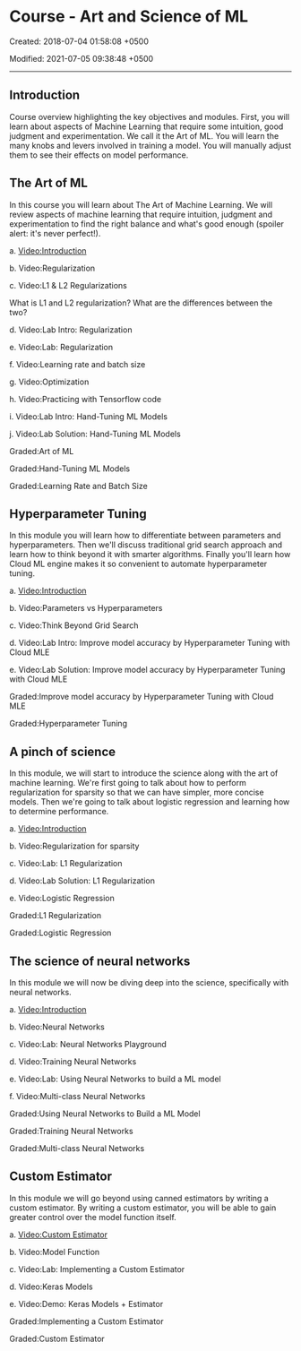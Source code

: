 # Course - Art and Science of ML

Created: 2018-07-04 01:58:08 +0500

Modified: 2021-07-05 09:38:48 +0500

---

## Introduction

Course overview highlighting the key objectives and modules. First, you will learn about aspects of Machine Learning that require some intuition, good judgment and experimentation. We call it the Art of ML. You will learn the many knobs and levers involved in training a model. You will manually adjust them to see their effects on model performance.

## The Art of ML

In this course you will learn about The Art of Machine Learning. We will review aspects of machine learning that require intuition, judgment and experimentation to find the right balance and what's good enough (spoiler alert: it's never perfect!).

a.  [Video:Introduction](https://www.coursera.org/lecture/art-science-ml/introduction-hmDRB)

b.  Video:Regularization

c.  Video:L1 & L2 Regularizations

What is L1 and L2 regularization? What are the differences between the two?

d.  Video:Lab Intro: Regularization

e.  Video:Lab: Regularization

f.  Video:Learning rate and batch size

g.  Video:Optimization

h.  Video:Practicing with Tensorflow code

i.  Video:Lab Intro: Hand-Tuning ML Models

j.  Video:Lab Solution: Hand-Tuning ML Models

Graded:Art of ML

Graded:Hand-Tuning ML Models

Graded:Learning Rate and Batch Size

## Hyperparameter Tuning

In this module you will learn how to differentiate between parameters and hyperparameters. Then we'll discuss traditional grid search approach and learn how to think beyond it with smarter algorithms. Finally you'll learn how Cloud ML engine makes it so convenient to automate hyperparameter tuning.

a.  [Video:Introduction](https://www.coursera.org/lecture/art-science-ml/introduction-5MmFK)

b.  Video:Parameters vs Hyperparameters

c.  Video:Think Beyond Grid Search

d.  Video:Lab Intro: Improve model accuracy by Hyperparameter Tuning with Cloud MLE

e.  Video:Lab Solution: Improve model accuracy by Hyperparameter Tuning with Cloud MLE

Graded:Improve model accuracy by Hyperparameter Tuning with Cloud MLE

Graded:Hyperparameter Tuning

## A pinch of science

In this module, we will start to introduce the science along with the art of machine learning. We're first going to talk about how to perform regularization for sparsity so that we can have simpler, more concise models. Then we're going to talk about logistic regression and learning how to determine performance.

a.  [Video:Introduction](https://www.coursera.org/lecture/art-science-ml/introduction-VJ21w)

b.  Video:Regularization for sparsity

c.  Video:Lab: L1 Regularization

d.  Video:Lab Solution: L1 Regularization

e.  Video:Logistic Regression

Graded:L1 Regularization

Graded:Logistic Regression

## The science of neural networks

In this module we will now be diving deep into the science, specifically with neural networks.

a.  [Video:Introduction](https://www.coursera.org/lecture/art-science-ml/introduction-Mg92k)

b.  Video:Neural Networks

c.  Video:Lab: Neural Networks Playground

d.  Video:Training Neural Networks

e.  Video:Lab: Using Neural Networks to build a ML model

f.  Video:Multi-class Neural Networks

Graded:Using Neural Networks to Build a ML Model

Graded:Training Neural Networks

Graded:Multi-class Neural Networks

## Custom Estimator

In this module we will go beyond using canned estimators by writing a custom estimator. By writing a custom estimator, you will be able to gain greater control over the model function itself.

a.  [Video:Custom Estimator](https://www.coursera.org/lecture/art-science-ml/custom-estimator-TM4pV)

b.  Video:Model Function

c.  Video:Lab: Implementing a Custom Estimator

d.  Video:Keras Models

e.  Video:Demo: Keras Models + Estimator

Graded:Implementing a Custom Estimator

Graded:Custom Estimator
